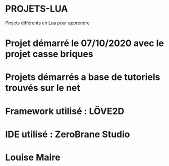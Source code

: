 ﻿# PROJETS-LUA
 Projets différents en Lua pour apprendre


# Projet démarré le 07/10/2020 avec le projet casse briques

# Projets démarrés a base de tutoriels trouvés sur le net

# Framework utilisé : LÖVE2D
# IDE utilisé : ZeroBrane Studio

# Louise Maire